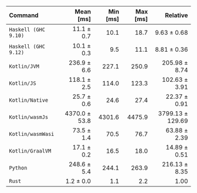 | Command | Mean [ms] | Min [ms] | Max [ms] | Relative |
|:---|---:|---:|---:|---:|
| `Haskell (GHC 9.10)` | 11.1 ± 0.7 | 10.1 | 18.7 | 9.63 ± 0.68 |
| `Haskell (GHC 9.12)` | 10.1 ± 0.3 | 9.5 | 11.1 | 8.81 ± 0.36 |
| `Kotlin/JVM` | 236.9 ± 6.6 | 227.1 | 250.9 | 205.98 ± 8.74 |
| `Kotlin/JS` | 118.1 ± 2.5 | 114.0 | 123.3 | 102.63 ± 3.91 |
| `Kotlin/Native` | 25.7 ± 0.6 | 24.6 | 27.4 | 22.37 ± 0.91 |
| `Kotlin/wasmJs` | 4370.0 ± 53.8 | 4301.6 | 4475.9 | 3799.13 ± 129.69 |
| `Kotlin/wasmWasi` | 73.5 ± 1.4 | 70.5 | 76.7 | 63.88 ± 2.39 |
| `Kotlin/GraalVM` | 17.1 ± 0.2 | 16.5 | 18.0 | 14.89 ± 0.51 |
| `Python` | 248.6 ± 5.4 | 244.1 | 263.9 | 216.13 ± 8.35 |
| `Rust` | 1.2 ± 0.0 | 1.1 | 2.2 | 1.00 |
